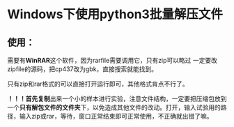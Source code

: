 # Windows下使用python3批量解压文件

## 使用：

需要有**WinRAR**这个软件，因为rarfile需要调用它，只有zip可以略过
一定要改zipfile的源码，把cp437改为gbk，直接搜索就能找到。

只有zip和rar格式的可以直接打开运行即可，其他格式肯点不行了。

**！！！**首先**复制**出来一个小的样本进行实验，注意文件结构，一定要把压缩包放到一个**只有解包文件的文件夹**下，以免造成其他文件的改动。打开，输入试验用的路径，输入zip或rar，等待，窗口正常结束即可正常使用，不正确就出错了嘛。





